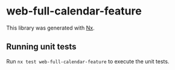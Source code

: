 # web-full-calendar-feature

This library was generated with [Nx](https://nx.dev).

## Running unit tests

Run `nx test web-full-calendar-feature` to execute the unit tests.
